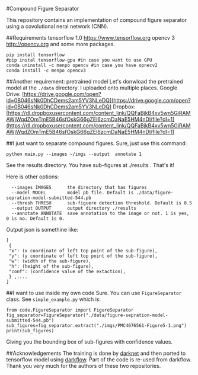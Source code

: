 #Compound Figure Separator

This repository contains an implementation of compound figure separator using a covolutional neral network (CNN). 

##Requirements
tensorflow 1.0  https://www.tensorflow.org
opencv 3 http://opencv.org
and some more packages.  
```
pip install tensorflow
#pip instal tensorflow-gpu #in case you want to use GPU
conda uninstall -c menpo opencv #in case you have opnecv2
conda install -c menpo opencv3
```

##Another requirement: pretrained model
Let's donwload the pretrained model at the `./data` directory. I uploaded onto multiple places. 
Google Drive: [https://drive.google.com/open?id=0B046sNk0DhCDems2am5YV3NLeDQ](https://drive.google.com/open?id=0B046sNk0DhCDems2am5YV3NLeDQ)
Dropbox: [https://dl.dropboxusercontent.com/content_link/QQFaBjkB4xv5wn5GiRAMAWjWqdZOmTmE5B46sfOskG66gZEl6zcmDaNaE5HM4nDl/file?dl=1](https://dl.dropboxusercontent.com/content_link/QQFaBjkB4xv5wn5GiRAMAWjWqdZOmTmE5B46sfOskG66gZEl6zcmDaNaE5HM4nDl/file?dl=1)


##I just want to separate compound figures. 
Sure, just use this command:
```
python main.py --images ~/imgs --output  annotate 1
```
See the results directory. You have sub-figures at ./results . That's it! 

Here is other options:
```
  --images IMAGES      the directory that has figures
  --model MODEL        model pb file. Default is ./data/figure-sepration-model-submitted-544.pb
  --thresh THRESH      sub-figuere detection threshold. Default is 0.5
  --output OUTPUT      output directory ./results
  --annotate ANNOTATE  save annotation to the image or not. 1 is yes, 0 is no. Default is 0.
  ```

 Output json is somethine like:
```
[
 {
 "x": (x coordinate of left top point of the sub-figure),
 "y": (y coordinate of left top point of the sub-figure),
 "w": (width of the sub-figure),
 "h": (height of the sub-figure),
 "conf": (confidence value of the extaction),
 } ,....
] 
```

##I want to use inside my own code
Sure. You can use `FigureSeparator` class. See `simple_example.py` which is:
```
from code.FigureSeparator import FigureSeparator
fig_separator=FigureSeparator("./data/figure-sepration-model-submitted-544.pb")
sub_figures=fig_separator.extract("./imgs/PMC4076561-Figure5-1.png")
print(sub_figures)
```
Giving you the bounding box of sub-figures with confidence values. 

##Acknowledgements
The training is done by [darknet](https://github.com/pjreddie/darknet) and then ported to tensorflow model using [darkflow](https://github.com/thtrieu/darkflow). Part of the code is re-used from darkflow. Thank you very much for the authors of these two repositories. 